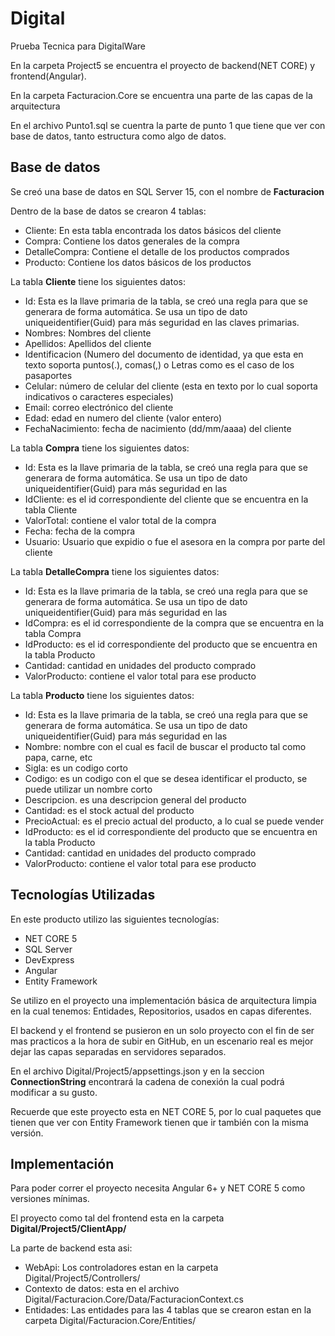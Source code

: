 # Digital
Prueba Tecnica para DigitalWare

En la carpeta Project5 se encuentra el proyecto de backend(NET CORE) y frontend(Angular).

En la carpeta Facturacion.Core se encuentra una parte de las capas de la arquitectura


En el archivo Punto1.sql se cuentra la parte de punto 1 que tiene que ver con base de datos, tanto estructura como algo de datos.

## Base de datos

Se creó una base de datos en SQL Server 15, con el nombre de **Facturacion**
 
Dentro de la base de datos se crearon 4 tablas:

- Cliente: En esta tabla encontrada los datos básicos del cliente
- Compra: Contiene los datos generales de la compra
- DetalleCompra: Contiene el detalle de los productos comprados
- Producto: Contiene los datos básicos de los productos

La tabla **Cliente** tiene los siguientes datos:
- Id: Esta es la llave primaria de la tabla, se creó una regla para que se generara de forma automática. Se usa un tipo de dato uniqueidentifier(Guid) para más seguridad en las claves primarias.
- Nombres: Nombres del cliente
- Apellidos: Apellidos del cliente
- Identificacion (Numero del documento de identidad, ya que esta en texto soporta puntos(.), comas(,) o Letras como es el caso de los pasaportes
- Celular: número de celular del cliente (esta en texto por lo cual soporta indicativos o caracteres especiales)
- Email: correo electrónico del cliente
- Edad: edad en numero del cliente (valor entero)
- FechaNacimiento: fecha de nacimiento (dd/mm/aaaa) del cliente

La tabla **Compra** tiene los siguientes datos:
- Id: Esta es la llave primaria de la tabla, se creó una regla para que se generara de forma automática. Se usa un tipo de dato uniqueidentifier(Guid) para más seguridad en las 
- IdCliente: es el id correspondiente del cliente que se encuentra en la tabla Cliente
- ValorTotal: contiene el valor total de la compra
- Fecha: fecha de la compra
- Usuario: Usuario que expidio o fue el asesora en la compra por parte del cliente

La tabla **DetalleCompra** tiene los siguientes datos:
- Id: Esta es la llave primaria de la tabla, se creó una regla para que se generara de forma automática. Se usa un tipo de dato uniqueidentifier(Guid) para más seguridad en las 
- IdCompra: es el id correspondiente de la compra que se encuentra en la tabla Compra
- IdProducto: es el id correspondiente del producto que se encuentra en la tabla Producto
- Cantidad: cantidad en unidades del producto comprado
- ValorProducto: contiene el valor total para ese producto

La tabla **Producto** tiene los siguientes datos:
- Id: Esta es la llave primaria de la tabla, se creó una regla para que se generara de forma automática. Se usa un tipo de dato uniqueidentifier(Guid) para más seguridad en las 
- Nombre: nombre con el cual es facil de buscar el producto tal como papa, carne, etc
- Sigla: es un codigo corto 
- Codigo: es un codigo con el que se desea identificar el producto, se puede utilizar un nombre corto
- Descripcion. es una descripcion general del producto
- Cantidad: es el stock actual del producto
- PrecioActual: es el precio actual del producto, a lo cual se puede vender
- IdProducto: es el id correspondiente del producto que se encuentra en la tabla Producto
- Cantidad: cantidad en unidades del producto comprado
- ValorProducto: contiene el valor total para ese producto

## Tecnologías Utilizadas
En este producto utilizo las siguientes tecnologías:

- NET CORE 5
- SQL Server 
- DevExpress
- Angular
- Entity Framework

Se utilizo en el proyecto una implementación básica de arquitectura limpia en la cual tenemos: Entidades, Repositorios, usados en capas diferentes.

El backend y el frontend se pusieron en un solo proyecto con el fin de ser mas practicos a la hora de subir en GitHub, en un escenario real es mejor dejar las capas separadas en servidores separados.

En el archivo Digital/Project5/appsettings.json y en la seccion **ConnectionString** encontrará la cadena de conexión la cual podrá modificar a su gusto.

Recuerde que este proyecto esta en NET CORE 5, por lo cual paquetes que tienen que ver con Entity Framework tienen que ir también con la misma versión.

## Implementación

Para poder correr el proyecto necesita Angular 6+ y NET CORE 5 como versiones mínimas.

El proyecto como tal del frontend esta en la carpeta **Digital/Project5/ClientApp/**

La parte de backend esta asi:

- WebApi: Los controladores estan en la carpeta Digital/Project5/Controllers/
- Contexto de datos: esta en el archivo Digital/Facturacion.Core/Data/FacturacionContext.cs
- Entidades: Las entidades para las 4 tablas que se crearon estan en la carpeta Digital/Facturacion.Core/Entities/
